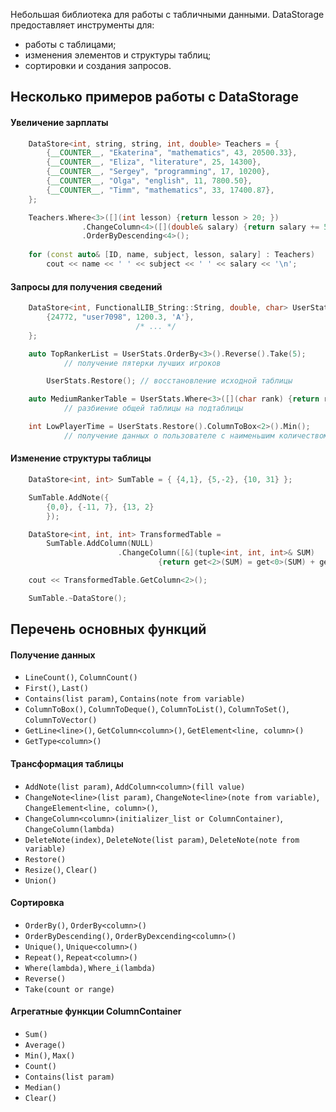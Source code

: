 Небольшая библиотека для работы с табличными данными. DataStorage предоставляет инструменты для:
- работы с таблицами;
- изменения элементов и структуры таблиц;
- сортировки и создания запросов.
## Несколько примеров работы с DataStorage
#### Увеличение зарплаты
```C++
	DataStore<int, string, string, int, double> Teachers = { 
		{__COUNTER__, "Ekaterina", "mathematics", 43, 20500.33},
		{__COUNTER__, "Eliza", "literature", 25, 14300},
		{__COUNTER__, "Sergey", "programming", 17, 10200},
		{__COUNTER__, "Olga", "english", 11, 7800.50},
		{__COUNTER__, "Timm", "mathematics", 33, 17400.87},
	};

	Teachers.Where<3>([](int lesson) {return lesson > 20; })
                .ChangeColumn<4>([](double& salary) {return salary += 5000; })
                .OrderByDescending<4>();
 
	for (const auto& [ID, name, subject, lesson, salary] : Teachers)
		cout << name << ' ' << subject << ' ' << salary << '\n';
```
#### Запросы для получения сведений
```C++
	DataStore<int, FunctionalLIB_String::String, double, char> UserStats = {
		{24772, "user7098", 1200.3, 'A'},
                            /* ... */
	};

	auto TopRankerList = UserStats.OrderBy<3>().Reverse().Take(5);
			// получение пятерки лучших игроков

        UserStats.Restore(); // восстановление исходной таблицы

	auto MediumRankerTable = UserStats.Where<3>([](char rank) {return rank > 'A' && rank <= 'D'; });
			// разбиение общей таблицы на подтаблицы

	int LowPlayerTime = UserStats.Restore().ColumnToBox<2>().Min();
			// получение данных о пользователе с наименьшим количеством часов
```
#### Изменение структуры таблицы
```C++
	DataStore<int, int> SumTable = { {4,1}, {5,-2}, {10, 31} };

	SumTable.AddNote({
		{0,0}, {-11, 7}, {13, 2}
		});

	DataStore<int, int, int> TransformedTable =
		SumTable.AddColumn(NULL)
                        .ChangeColumn([&](tuple<int, int, int>& SUM) 
                                 {return get<2>(SUM) = get<0>(SUM) + get<1>(SUM); });

	cout << TransformedTable.GetColumn<2>();

	SumTable.~DataStore();
```
## Перечень основных функций
#### Получение данных
- `LineCount()`, `ColumnCount()`
- `First()`, `Last()`
- `Contains(list param)`, `Contains(note from variable)`
- `ColumnToBox()`, `ColumnToDeque()`, `ColumnToList()`, `ColumnToSet()`, `ColumnToVector()`
- `GetLine<line>()`, `GetColumn<column>()`, `GetElement<line, column>()`
- `GetType<column>()`
#### Трансформация таблицы
- `AddNote(list param)`, `AddColumn<column>(fill value)`
- `ChangeNote<line>(list param)`, `ChangeNote<line>(note from variable)`, `ChangeElement<line, column>()`,
- `ChangeColumn<column>(initializer_list or ColumnContainer)`, `ChangeColumn(lambda)`
- `DeleteNote(index)`, `DeleteNote(list param)`, `DeleteNote(note from variable)`
- `Restore()`
- `Resize()`, `Clear()`
- `Union()`
#### Сортировка
- `OrderBy()`, `OrderBy<column>()`
- `OrderByDescending()`, `OrderByDexcending<column>()`
- `Unique()`, `Unique<column>()`
- `Repeat()`, `Repeat<column>()`
- `Where(lambda)`, `Where_i(lambda)`
- `Reverse()`
- `Take(count or range)`
#### Агрегатные функции ColumnContainer
- `Sum()`
- `Average()`
- `Min()`, `Max()`
- `Count()`
- `Contains(list param)`
- `Median()`
- `Clear()`
